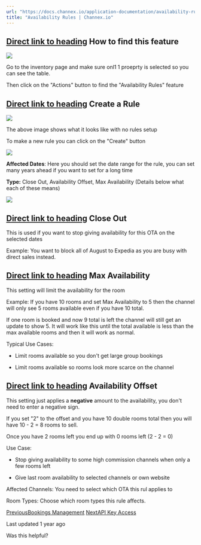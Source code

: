 ```yaml
---
url: "https://docs.channex.io/application-documentation/availability-rules"
title: "Availability Rules | Channex.io"
---
```


## [Direct link to heading](https://docs.channex.io/application-documentation/availability-rules\#how-to-find-this-feature)    How to find this feature

![](https://docs.channex.io/~gitbook/image?url=https%3A%2F%2F2514252617-files.gitbook.io%2F%7E%2Ffiles%2Fv0%2Fb%2Fgitbook-x-prod.appspot.com%2Fo%2Fspaces%252F-LWLG7_BCMgWd3mn6DYg%252Fuploads%252FnFPxcAVYEcMtjqyfA1aj%252FScreenshot%25202023-12-13%2520at%252014.22.33.png%3Falt%3Dmedia%26token%3D60387f9b-3fc1-4d16-9e0f-a6d253d66ada&width=768&dpr=4&quality=100&sign=72f7cc3&sv=2)

Go to the inventory page and make sure onl1 1 proeprty is selected so you can see the table.

Then click on the "Actions" button to find the "Availability Rules" feature

## [Direct link to heading](https://docs.channex.io/application-documentation/availability-rules\#create-a-rule)    Create a Rule

![](https://docs.channex.io/~gitbook/image?url=https%3A%2F%2F2514252617-files.gitbook.io%2F%7E%2Ffiles%2Fv0%2Fb%2Fgitbook-x-prod.appspot.com%2Fo%2Fspaces%252F-LWLG7_BCMgWd3mn6DYg%252Fuploads%252FeyhkOvaYAf1ofbIGMIDn%252FScreenshot%25202023-12-13%2520at%252014.25.03.png%3Falt%3Dmedia%26token%3D8e839bbc-7e69-4830-b183-a4db90548108&width=768&dpr=4&quality=100&sign=3f9bb0b&sv=2)

The above image shows what it looks like with no rules setup

To make a new rule you can click on the "Create" button

![](https://docs.channex.io/~gitbook/image?url=https%3A%2F%2F2514252617-files.gitbook.io%2F%7E%2Ffiles%2Fv0%2Fb%2Fgitbook-x-prod.appspot.com%2Fo%2Fspaces%252F-LWLG7_BCMgWd3mn6DYg%252Fuploads%252FL2td8uLCknk8S1YFnPSZ%252FScreenshot%25202023-12-13%2520at%252014.27.04.png%3Falt%3Dmedia%26token%3D1ec75996-4913-48d4-be05-dd2f9d088dbc&width=768&dpr=4&quality=100&sign=97c00e0b&sv=2)

**Affected Dates**: Here you should set the date range for the rule, you can set many years ahead if you want to set for a long time

**Type:** Close Out, Availability Offset, Max Availability (Details below what each of these means)

![](https://docs.channex.io/~gitbook/image?url=https%3A%2F%2F2514252617-files.gitbook.io%2F%7E%2Ffiles%2Fv0%2Fb%2Fgitbook-x-prod.appspot.com%2Fo%2Fspaces%252F-LWLG7_BCMgWd3mn6DYg%252Fuploads%252F4rI7MUYCEU960lqc0NZL%252FScreenshot%25202023-12-13%2520at%252014.28.30.png%3Falt%3Dmedia%26token%3De5ae6bb5-1e44-4d76-9411-a1e0e3625b4b&width=300&dpr=4&quality=100&sign=c7deaf2f&sv=2)

## [Direct link to heading](https://docs.channex.io/application-documentation/availability-rules\#close-out)    Close Out

This is used if you want to stop giving availability for this OTA on the selected dates

Example: You want to block all of August to Expedia as you are busy with direct sales instead.

## [Direct link to heading](https://docs.channex.io/application-documentation/availability-rules\#max-availability)    Max Availability

This setting will limit the availability for the room

Example: If you have 10 rooms and set Max Availability to 5 then the channel will only see 5 rooms available even if you have 10 total.

If one room is booked and now 9 total is left the channel will still get an update to show 5. It will work like this until the total available is less than the max available rooms and then it will work as normal.

Typical Use Cases:

- Limit rooms available so you don't get large group bookings

- Limit rooms available so rooms look more scarce on the channel


## [Direct link to heading](https://docs.channex.io/application-documentation/availability-rules\#availability-offset)    Availability Offset

This setting just applies a **negative** amount to the availability, you don't need to enter a negative sign.

If you set "2" to the offset and you have 10 double rooms total then you will have 10 - 2 = 8 rooms to sell.

Once you have 2 rooms left you end up with 0 rooms left (2 - 2 = 0)

Use Case:

- Stop giving availability to some high commission channels when only a few rooms left

- Give last room availability to selected channels or own website


Affected Channels: You need to select which OTA this rul applies to

Room Types: Choose which room types this rule affects.

[PreviousBookings Management](https://docs.channex.io/application-documentation/bookings-management) [NextAPI Key Access](https://docs.channex.io/application-documentation/api-key-access)

Last updated 1 year ago

Was this helpful?